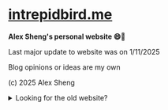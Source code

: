 # [intrepidbird.me](https://intrepidbird.me)

**Alex Sheng's personal website 😄🐯**

Last major update to website was on 1/11/2025

Blog opinions or ideas are my own

(c) 2025 Alex Sheng

<details close>
<summary>Looking for the old website?</summary>
<br>
See https://github.com/intrepidbird-org/archive
</details>

